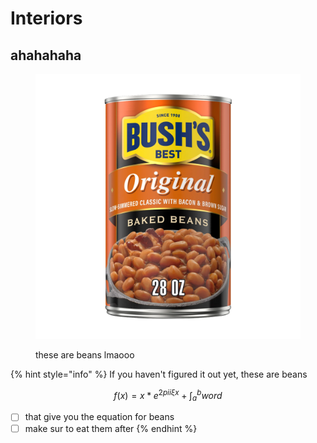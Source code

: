 # Interiors

## ahahahaha

<figure><img src="../.gitbook/assets/Bush-s-Original-Baked-Beans-Canned-Beans-28-oz-Can_5801b66a-efcb-4a65-bad4-51b6fac96b93.fa9c41d8625fabc2e81b32ae7fb05f7a.webp" alt=""><figcaption><p>these are beans lmaooo</p></figcaption></figure>

{% hint style="info" %}
If you haven't figured it out yet, these are beans

$$f(x) = x * e^{2 pi i \xi x} + \int^b_a word$$

* [ ] that give you the equation for beans
* [ ] make sur to eat them after
{% endhint %}
